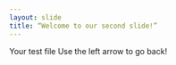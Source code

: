 ```yaml
---
layout: slide
title: “Welcome to our second slide!”
---
```

Your test file 
Use the left arrow to go back!

